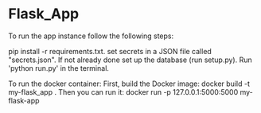 # Flask_App

To run the app instance follow the following steps: 

pip install -r requirements.txt.
set secrets in a JSON file called "secrets.json".
If not already done set up the database (run setup.py).
Run 'python run.py' in the terminal.

To run the docker container:
First, build the Docker image: docker build -t my-flask_app .
Then you can run it: docker run -p 127.0.0.1:5000:5000 my-flask-app

